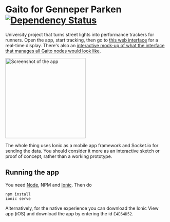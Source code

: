 # Gaito for Genneper Parken [![Dependency Status](https://david-dm.org/accommodavid/genneperapp.svg)](https://david-dm.org/accommodavid/genneperapp)

University project that turns street lights into performance trackers for runners.
Open the app, start tracking, then go to [this web interface](https://safe-garden-3090.herokuapp.com/) for a real-time display. There's also an [interactive mock-up of what the interface that manages all Gaito nodes would look like](https://github.com/Accommodavid/gaito-management).

<img alt="Screenshot of the app" src="https://cloud.githubusercontent.com/assets/6472410/10306648/ca0a015e-6c28-11e5-9b41-7cb0e8ef642d.PNG" width="250">

The whole thing uses Ionic as a mobile app framework and Socket.io for sending the data. You should consider it more as an interactive sketch or proof of concept, rather than a working prototype.

## Running the app

You need [Node](https://nodejs.org), NPM and [Ionic](http://ionicframework.com/getting-started/). Then do

```
npm install
ionic serve
```

Alternatively, for the native experience you can download the Ionic View app (iOS) and download the app by entering the id `E4E64D52`.
